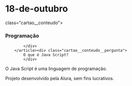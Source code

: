 # 18-de-outubro


</main>
    <section id= “container”> 
        <article class="cartao">
         class="cartao__conteudo"><h3> Programação </h3>

            </div>
        </article><div class="cartao__conteudo__pergunta">
            O que é Java Script?
            </div>
</section>
<footer><div class="cartao__conteudo__resposta">
    O Java Script é uma linguagem de programação.
    </div>
    <p>Projeto desenvolvido pela Alura, sem fins lucrativos.</p>
</footer>
